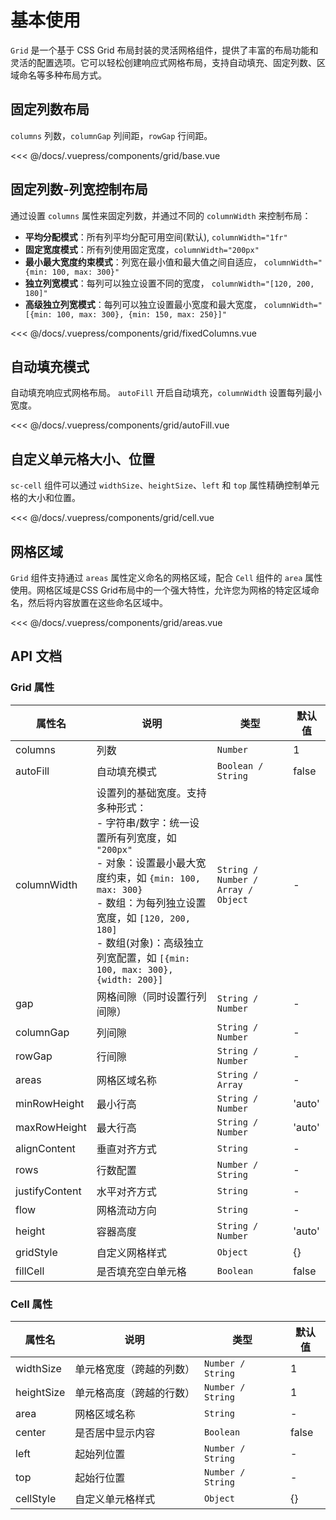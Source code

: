 # 基本使用

`Grid` 是一个基于 CSS Grid 布局封装的灵活网格组件，提供了丰富的布局功能和灵活的配置选项。它可以轻松创建响应式网格布局，支持自动填充、固定列数、区域命名等多种布局方式。

## 固定列数布局

`columns` 列数，`columnGap` 列间距，`rowGap` 行间距。

<ClientOnly>
<common-code-format>
  <grid-base slot="source"></grid-base>
                  
  <<< @/docs/.vuepress/components/grid/base.vue
</common-code-format>
</ClientOnly>

## 固定列数-列宽控制布局

通过设置 `columns` 属性来固定列数，并通过不同的 `columnWidth` 来控制布局：

- **平均分配模式**：所有列平均分配可用空间(默认), `columnWidth="1fr"`
- **固定宽度模式**：所有列使用固定宽度，`columnWidth="200px"` 
- **最小最大宽度约束模式**：列宽在最小值和最大值之间自适应， `columnWidth="{min: 100, max: 300}"`
- **独立列宽模式**：每列可以独立设置不同的宽度， `columnWidth="[120, 200, 180]"`
- **高级独立列宽模式**：每列可以独立设置最小宽度和最大宽度， `columnWidth="[{min: 100, max: 300}, {min: 150, max: 250}]"`

<ClientOnly>
<common-code-format>
  <grid-fixedColumns slot="source"></grid-fixedColumns>
                  
  <<< @/docs/.vuepress/components/grid/fixedColumns.vue
</common-code-format>
</ClientOnly>

## 自动填充模式

自动填充响应式网格布局。
`autoFill` 开启自动填充，`columnWidth` 设置每列最小宽度。

<ClientOnly>
<common-code-format>
  <grid-autoFill slot="source"></grid-autoFill>
                  
  <<< @/docs/.vuepress/components/grid/autoFill.vue
</common-code-format>
</ClientOnly>

## 自定义单元格大小、位置

`sc-cell` 组件可以通过 `widthSize`、`heightSize`、`left` 和 `top` 属性精确控制单元格的大小和位置。

<ClientOnly>
<common-code-format>
  <grid-cell slot="source"></grid-cell>
                  
  <<< @/docs/.vuepress/components/grid/cell.vue
</common-code-format>
</ClientOnly>

## 网格区域

`Grid` 组件支持通过 `areas` 属性定义命名的网格区域，配合 `Cell` 组件的 `area` 属性使用。网格区域是CSS Grid布局中的一个强大特性，允许您为网格的特定区域命名，然后将内容放置在这些命名区域中。

<ClientOnly>
<common-code-format>
  <grid-areas slot="source"></grid-areas>
                  
  <<< @/docs/.vuepress/components/grid/areas.vue
</common-code-format>
</ClientOnly>



## API 文档

### Grid 属性

| 属性名         | 说明                                                                                                                                                                                                                  | 类型                               | 默认值 |
| -------------- | --------------------------------------------------------------------------------------------------------------------------------------------------------------------------------------------------------------------- | ---------------------------------- | ------ |
| columns        | 列数                                                                                                                                                                                                                  | `Number`                           | 1      |
| autoFill       | 自动填充模式                                                                                                                                                                                                          | `Boolean / String`                 | false  |
| columnWidth    | 设置列的基础宽度。支持多种形式：<br/>- 字符串/数字：统一设置所有列宽度，如 `"200px"`<br/>- 对象：设置最小最大宽度约束，如 `{min: 100, max: 300}`<br/>- 数组：为每列独立设置宽度，如 `[120, 200, 180]`<br/>- 数组(对象)：高级独立列宽配置，如 `[{min: 100, max: 300}, {width: 200}]` | `String / Number / Array / Object` | -      |
| gap            | 网格间隙（同时设置行列间隙）                                                                                                                                                                                          | `String / Number`                  | -      |
| columnGap      | 列间隙                                                                                                                                                                                                                | `String / Number`                  | -      |
| rowGap         | 行间隙                                                                                                                                                                                                                | `String / Number`                  | -      |
| areas          | 网格区域名称                                                                                                                                                                                                          | `String / Array`                   | -      |
| minRowHeight   | 最小行高                                                                                                                                                                                                              | `String / Number`                  | 'auto' |
| maxRowHeight   | 最大行高                                                                                                                                                                                                              | `String / Number`                  | 'auto' |
| alignContent   | 垂直对齐方式                                                                                                                                                                                                          | `String`                           | -      |
| rows           | 行数配置                                                                                                                                                                                                              | `Number / String`                  | -      |
| justifyContent | 水平对齐方式                                                                                                                                                                                                          | `String`                           | -      |
| flow           | 网格流动方向                                                                                                                                                                                                          | `String`                           | -      |
| height         | 容器高度                                                                                                                                                                                                              | `String / Number`                  | 'auto' |
| gridStyle      | 自定义网格样式                                                                                                                                                                                                        | `Object`                           | {}     |
| fillCell       | 是否填充空白单元格                                                                                                                                                                                                    | `Boolean`                          | false  |

### Cell 属性

| 属性名     | 说明                     | 类型              | 默认值 |
| ---------- | ------------------------ | ----------------- | ------ |
| widthSize  | 单元格宽度（跨越的列数） | `Number / String` | 1      |
| heightSize | 单元格高度（跨越的行数） | `Number / String` | 1      |
| area       | 网格区域名称             | `String`          | -      |
| center     | 是否居中显示内容         | `Boolean`         | false  |
| left       | 起始列位置               | `Number / String` | -      |
| top        | 起始行位置               | `Number / String` | -      |
| cellStyle  | 自定义单元格样式         | `Object`          | {}     |